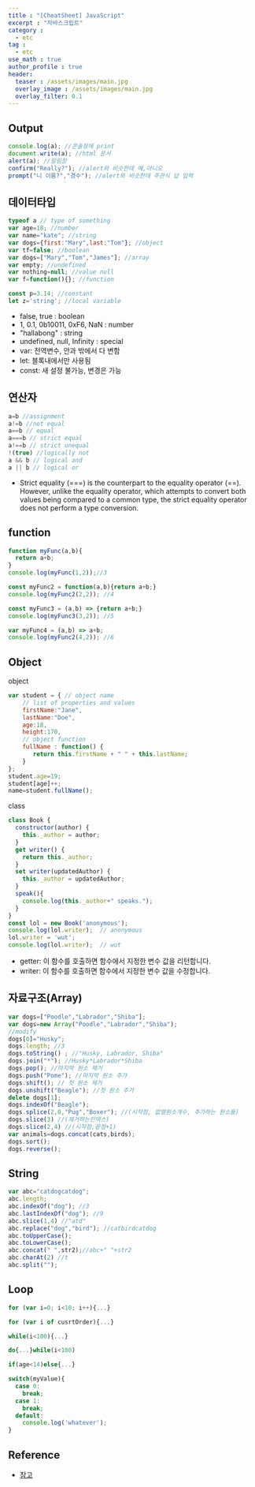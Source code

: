 ```yaml
---
title : "[CheatSheet] JavaScript"
excerpt : "자바스크립트"
category :
  - etc
tag :
  - etc
use_math : true
author_profile : true
header:
  teaser : /assets/images/main.jpg
  overlay_image : /assets/images/main.jpg
  overlay_filter: 0.1
---
```


## Output

```javascript
console.log(a); //콘솔창에 print
document.write(a); //html 문서
alert(a); //알림창
confirm("Really?"); //alert와 비슷한데 예,아니오
prompt("니 이름?","경수"); //alert와 비슷한데 주관식 답 입력
```

## 데이터타입

```javascript
typeof a // type of something
var age=18; //number
var name="kate"; //string
var dogs={first:"Mary",last:"Tom"}; //object
var tf=false; //boolean
var dogs=["Mary","Tom","James"]; //array
var empty; //undefined
var nothing=null; //value null
var f=function(){}; //function

const p=3.14; //constant
let z='string'; //local variable
```  
- false, true : boolean
- 1, 0.1, 0b10011, 0xF6, NaN : number
- "hallabong" : string
- undefined, null, Infinity : special
- var: 전역변수, 안과 밖에서 다 변함
- let: 블록내에서만 사용됨
- const: 새 설정 불가능, 변경은 가능

## 연산자  

```javascript
a=b //assignment
a!=b //not equal
a==b // equal
a===b // strict equal
a!==b // strict unequal
!(true) //logically not
a && b // logical and
a || b // logical or
```  
- Strict equality (===) is the counterpart to the equality operator (==). However, unlike the equality operator, which attempts to convert both values being compared to a common type, the strict equality operator does not perform a type conversion.

## function
```javascript
function myFunc(a,b){
  return a+b;
}
console.log(myFunc(1,2));//3

const myFunc2 = function(a,b){return a+b;}
console.log(myFunc2(2,2)); //4

const myFunc3 = (a,b) => {return a+b;}
console.log(myFunc3(3,2)); //5

var myFunc4 = (a,b) => a+b;
console.log(myFunc2(4,2)); //6
```

## Object
object
```javascript
var student = { // object name
    // list of properties and values
    firstName:"Jane", 
    lastName:"Doe",
    age:18,
    height:170,
    // object function
    fullName : function() {     
       return this.firstName + " " + this.lastName;
    }
}; 
student.age=19;
student[age]++;
name=student.fullName();
```
class
```javascript
class Book {
  constructor(author) {
    this._author = author;
  }
  get writer() {
    return this._author;
  }
  set writer(updatedAuthor) {
    this._author = updatedAuthor;
  }
  speak(){
    console.log(this._author+" speaks.");
  }
}
const lol = new Book('anonymous');
console.log(lol.writer);  // anonymous
lol.writer = 'wut';
console.log(lol.writer);  // wut
```
- getter: 이 함수를 호출하면 함수에서 지정한 변수 값을 리턴합니다.  
- writer: 이 함수를 호출하면 함수에서 지정한 변수 값을 수정합니다.

## 자료구조(Array)
```javascript
var dogs=["Poodle","Labrador","Shiba"];
var dogs=new Array("Poodle","Labrador","Shiba");
//modify
dogs[0]="Husky";
dogs.length; //3
dogs.toString() ; //"Husky, Labrador, Shiba"
dogs.join("*"); //Husky*Labrador*Shiba
dogs.pop(); //마지막 원소 제거
dogs.push("Pome"); //마지막 원소 추가
dogs.shift(); // 첫 원소 제거
dogs.unshift("Beagle"); //첫 원소 추가
delete dogs[1];
dogs.indexOf("Beagle");
dogs.splice(2,0,"Pug","Boxer"); //(시작점, 없앨원소개수, 추가하는 원소들)
dogs.slice(3) //(제거하는인덱스)
dogs.slice(2,4) //(시작점,끝점+1)
var animals=dogs.concat(cats,birds);
dogs.sort();
dogs.reverse();
```

## String
```javascript
var abc="catdogcatdog";
abc.length;
abc.indexOf("dog"); //3
abc.lastIndexOf("dog"); //9
abc.slice(1,4) //"atd"
abc.replace("dog","bird"); //catbirdcatdog
abc.toUpperCase();
abc.toLowerCase();
abc.concat(" ",str2);//abc+" "+str2
abc.charAt(2) //t
abc.split("");
```

## Loop
```javascript
for (var i=0; i<10; i++){...}

for (var i of cusrtOrder){...}

while(i<100){...}

do{...}while(i<100)

if(age<14)else{...}

switch(myValue){
  case 0:
    break;
  case 1:
    break;
  default:
    console.log('whatever');
}
```


## Reference
- <a href="https://htmlcheatsheet.com/js/">참고</a>